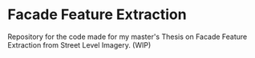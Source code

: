 # Facade Feature Extraction
Repository for the code made for my master's Thesis on Facade Feature Extraction from Street Level Imagery. (WIP)
